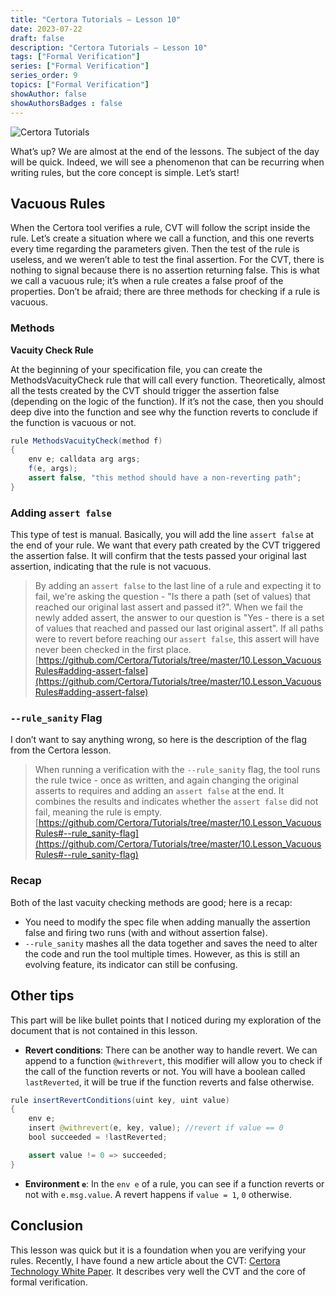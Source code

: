 ```yaml
---
title: "Certora Tutorials — Lesson 10"
date: 2023-07-22
draft: false
description: "Certora Tutorials — Lesson 10"
tags: ["Formal Verification"]
series: ["Formal Verification"]
series_order: 9
topics: ["Formal Verification"]
showAuthor: false
showAuthorsBadges : false
---
```



![Certora Tutorials](https://cdn-images-1.medium.com/freeze/max/800/1*4J8poHENIrtuVSFquWfmjQ.jpeg)

What’s up? We are almost at the end of the lessons. The subject of the day will be quick. Indeed, we will see a phenomenon that can be recurring when writing rules, but the core concept is simple. Let’s start!

## Vacuous Rules

When the Certora tool verifies a rule, CVT will follow the script inside the rule. Let’s create a situation where we call a function, and this one reverts every time regarding the parameters given. Then the test of the rule is useless, and we weren’t able to test the final assertion. For the CVT, there is nothing to signal because there is no assertion returning false. This is what we call a vacuous rule; it’s when a rule creates a false proof of the properties. Don’t be afraid; there are three methods for checking if a rule is vacuous.

### Methods

**Vacuity Check Rule**

At the beginning of your specification file, you can create the MethodsVacuityCheck rule that will call every function. Theoretically, almost all the tests created by the CVT should trigger the assertion false (depending on the logic of the function). If it’s not the case, then you should deep dive into the function and see why the function reverts to conclude if the function is vacuous or not.

```java
rule MethodsVacuityCheck(method f)
{
    env e; calldata arg args;
    f(e, args);
    assert false, "this method should have a non-reverting path";
}
```

### Adding `assert false`

This type of test is manual. Basically, you will add the line `assert false` at the end of your rule. We want that every path created by the CVT triggered the assertion false. It will confirm that the tests passed your original last assertion, indicating that the rule is not vacuous.

> By adding an `assert false` to the last line of a rule and expecting it to fail, we're asking the question - "Is there a path (set of values) that reached our original last assert and passed it?". When we fail the newly added assert, the answer to our question is "Yes - there is a set of values that reached and passed our last original assert". If all paths were to revert before reaching our `assert false`, this assert will have never been checked in the first place.
> [https://github.com/Certora/Tutorials/tree/master/10.Lesson_VacuousRules#adding-assert-false](https://github.com/Certora/Tutorials/tree/master/10.Lesson_VacuousRules#adding-assert-false)

### `--rule_sanity` Flag

I don’t want to say anything wrong, so here is the description of the flag from the Certora lesson.

> When running a verification with the `--rule_sanity` flag, the tool runs the rule twice - once as written, and again changing the original asserts to requires and adding an `assert false` at the end. It combines the results and indicates whether the `assert false` did not fail, meaning the rule is empty.
> [https://github.com/Certora/Tutorials/tree/master/10.Lesson_VacuousRules#--rule_sanity-flag](https://github.com/Certora/Tutorials/tree/master/10.Lesson_VacuousRules#--rule_sanity-flag)

### Recap

Both of the last vacuity checking methods are good; here is a recap:

- You need to modify the spec file when adding manually the assertion false and firing two runs (with and without assertion false).
- `--rule_sanity` mashes all the data together and saves the need to alter the code and run the tool multiple times. However, as this is still an evolving feature, its indicator can still be confusing.

## Other tips

This part will be like bullet points that I noticed during my exploration of the document that is not contained in this lesson.

- **Revert conditions**: There can be another way to handle revert. We can append to a function `@withrevert`, this modifier will allow you to check if the call of the function reverts or not. You will have a boolean called `lastReverted`, it will be true if the function reverts and false otherwise.

```java
rule insertRevertConditions(uint key, uint value)
{
    env e;
    insert @withrevert(e, key, value); //revert if value == 0
    bool succeeded = !lastReverted;

    assert value != 0 => succeeded;
}
```

- **Environment `e`**: In the `env e` of a rule, you can see if a function reverts or not with `e.msg.value`. A revert happens if `value = 1`, `0` otherwise.

## Conclusion

This lesson was quick but it is a foundation when you are verifying your rules. Recently, I have found a new article about the CVT: [Certora Technology White Paper](https://medium.com/certora/certora-technology-white-paper-cae5ab0bdf1). It describes very well the CVT and the core of formal verification.